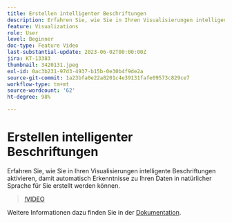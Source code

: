 ```yaml
---
title: Erstellen intelligenter Beschriftungen
description: Erfahren Sie, wie Sie in Ihren Visualisierungen intelligente Beschriftungen aktivieren, damit automatisch Erkenntnisse zu Ihren Daten in natürlicher Sprache für Sie erstellt werden können.
feature: Visualizations
role: User
level: Beginner
doc-type: Feature Video
last-substantial-update: 2023-06-02T00:00:00Z
jira: KT-13383
thumbnail: 3420131.jpeg
exl-id: 0ac3b231-97d3-4937-b15b-0e30b4f9de2a
source-git-commit: 1a23bfa0e22a8201c4e39131fafe09573c829ce7
workflow-type: tm+mt
source-wordcount: '62'
ht-degree: 98%

---
```


# Erstellen intelligenter Beschriftungen

Erfahren Sie, wie Sie in Ihren Visualisierungen intelligente Beschriftungen aktivieren, damit automatisch Erkenntnisse zu Ihren Daten in natürlicher Sprache für Sie erstellt werden können.

>[!VIDEO](https://video.tv.adobe.com/v/3420131/?learn=on)

Weitere Informationen dazu finden Sie in der [Dokumentation](https://experienceleague.adobe.com/docs/analytics-platform/using/cja-workspace/visualizations/intelligent-captions.html?lang=de).
